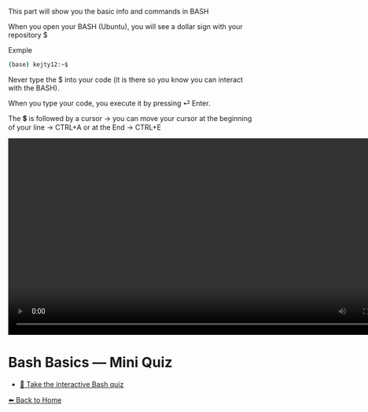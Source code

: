 This part will show you the basic info and commands in BASH

When you open your BASH (Ubuntu), you will see a dollar sign with your repository $ 

Exmple
```bash
(base) kejty12:~$
```
Never type the $ into your code (it is there so you know you can interact with the BASH).

When you type your code, you execute it by pressing ⏎ Enter.

The 💲 is followed by a cursor -> you can move your cursor at the beginning of your line -> 
CTRL+A or at the End -> CTRL+E


<p align="center">
  <video src="terminal1fixed.mp4" controls width="800">
    Your browser does not support the video tag.
  </video>
</p>




# Bash Basics — Mini Quiz






- [🎯 Take the interactive Bash quiz](https://Kejtyfe.github.io/try/quiz_bash.html
)


[⬅️ Back to Home](README.md)
